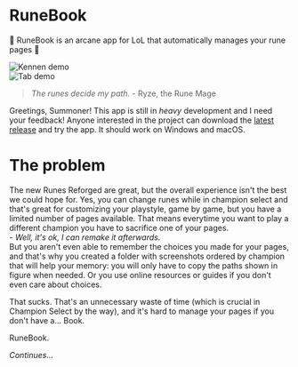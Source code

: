 # RuneBook
📖 RuneBook is an arcane app for LoL that automatically manages your rune pages 📜

![Kennen demo](https://github.com/OrangeNote/RuneBook/raw/master/docs/kennen_demo.gif)  
![Tab demo](https://github.com/OrangeNote/RuneBook/raw/master/docs/tab_demo.png)  
> *The runes decide my path.* - Ryze, the Rune Mage

Greetings, Summoner!
This app is still in *heavy* development and I need your feedback! Anyone interested in the project can download the [latest release](https://github.com/OrangeNote/RuneBook/releases/latest) and try the app. It should work on Windows and macOS.

# The problem
The new Runes Reforged are great, but the overall experience isn't the best we could hope for. Yes, you can change runes while in champion select and that's great for customizing your playstyle, game by game, but you have a limited number of pages available. That means everytime you want to play a different champion you have to sacrifice one of your pages.  
\- *Well, it's ok, I can remake it afterwards.*  
But you aren't even able to remember the choices you made for your pages, and that's why you created a folder with screenshots ordered by champion that will help your memory: you will only have to copy the paths shown in figure when needed. Or you use online resources or guides if you don't even care about choices.

That sucks. That's an unnecessary waste of time (which is crucial in Champion Select by the way), and it's hard to manage your pages if you don't have a... Book.

RuneBook.

*Continues...*
